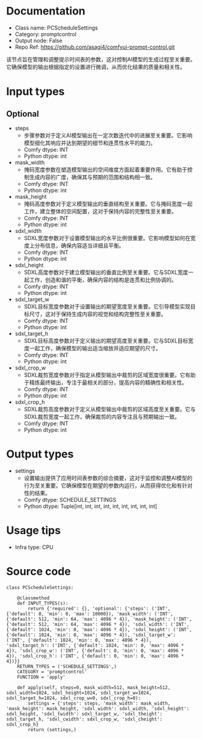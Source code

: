 # Documentation
- Class name: PCScheduleSettings
- Category: promptcontrol
- Output node: False
- Repo Ref: https://github.com/asagi4/comfyui-prompt-control.git

该节点旨在管理和调整提示时间表的参数，这对控制AI模型的生成过程至关重要。它确保模型的输出根据指定的设置进行微调，从而优化结果的质量和相关性。

# Input types
## Optional
- steps
    - 步骤参数对于定义AI模型输出在一定次数迭代中的进展至关重要。它影响模型细化其响应并达到期望的细节和连贯性水平的能力。
    - Comfy dtype: INT
    - Python dtype: int
- mask_width
    - 掩码宽度参数在塑造模型输出的空间维度方面起着重要作用。它有助于控制生成内容的广度，确保其与预期的范围和结构相一致。
    - Comfy dtype: INT
    - Python dtype: int
- mask_height
    - 掩码高度参数对于定义模型输出的垂直结构至关重要。它与掩码宽度一起工作，建立整体的空间配置，这对于保持内容的完整性至关重要。
    - Comfy dtype: INT
    - Python dtype: int
- sdxl_width
    - SDXL宽度参数对于设置模型输出的水平比例很重要。它影响模型如何在宽度上分布信息，确保内容适当详细且平衡。
    - Comfy dtype: INT
    - Python dtype: int
- sdxl_height
    - SDXL高度参数对于建立模型输出的垂直比例至关重要。它与SDXL宽度一起工作，创造和谐的平衡，确保内容的结构是连贯和比例协调的。
    - Comfy dtype: INT
    - Python dtype: int
- sdxl_target_w
    - SDXL目标宽度参数对于设置输出的期望宽度至关重要。它引导模型实现目标尺寸，这对于保持生成内容的视觉和结构完整性至关重要。
    - Comfy dtype: INT
    - Python dtype: int
- sdxl_target_h
    - SDXL目标高度参数对于定义输出的期望高度至关重要。它与SDXL目标宽度一起工作，确保模型的输出适当缩放并适应期望的尺寸。
    - Comfy dtype: INT
    - Python dtype: int
- sdxl_crop_w
    - SDXL裁剪宽度参数对于指定从模型输出中裁剪的区域宽度很重要。它有助于精炼最终输出，专注于最相关的部分，提高内容的精确性和相关性。
    - Comfy dtype: INT
    - Python dtype: int
- sdxl_crop_h
    - SDXL裁剪高度参数对于定义从模型输出中裁剪的区域高度至关重要。它与SDXL裁剪宽度一起工作，确保裁剪的内容专注且与预期输出一致。
    - Comfy dtype: INT
    - Python dtype: int

# Output types
- settings
    - 设置输出提供了应用时间表参数的综合摘要，这对于监控和调整AI模型的行为至关重要。它确保模型在期望的参数内运行，从而获得优化和有针对性的结果。
    - Comfy dtype: SCHEDULE_SETTINGS
    - Python dtype: Tuple[int, int, int, int, int, int, int, int, int]

# Usage tips
- Infra type: CPU

# Source code
```
class PCScheduleSettings:

    @classmethod
    def INPUT_TYPES(s):
        return {'required': {}, 'optional': {'steps': ('INT', {'default': 0, 'min': 0, 'max': 10000}), 'mask_width': ('INT', {'default': 512, 'min': 64, 'max': 4096 * 4}), 'mask_height': ('INT', {'default': 512, 'min': 64, 'max': 4096 * 4}), 'sdxl_width': ('INT', {'default': 1024, 'min': 0, 'max': 4096 * 4}), 'sdxl_height': ('INT', {'default': 1024, 'min': 0, 'max': 4096 * 4}), 'sdxl_target_w': ('INT', {'default': 1024, 'min': 0, 'max': 4096 * 4}), 'sdxl_target_h': ('INT', {'default': 1024, 'min': 0, 'max': 4096 * 4}), 'sdxl_crop_w': ('INT', {'default': 0, 'min': 0, 'max': 4096 * 4}), 'sdxl_crop_h': ('INT', {'default': 0, 'min': 0, 'max': 4096 * 4})}}
    RETURN_TYPES = ('SCHEDULE_SETTINGS',)
    CATEGORY = 'promptcontrol'
    FUNCTION = 'apply'

    def apply(self, steps=0, mask_width=512, mask_height=512, sdxl_width=1024, sdxl_height=1024, sdxl_target_w=1024, sdxl_target_h=1024, sdxl_crop_w=0, sdxl_crop_h=0):
        settings = {'steps': steps, 'mask_width': mask_width, 'mask_height': mask_height, 'sdxl_width': sdxl_width, 'sdxl_height': sdxl_height, 'sdxl_twidth': sdxl_target_w, 'sdxl_theight': sdxl_target_h, 'sdxl_cwidth': sdxl_crop_w, 'sdxl_cheight': sdxl_crop_h}
        return (settings,)
```